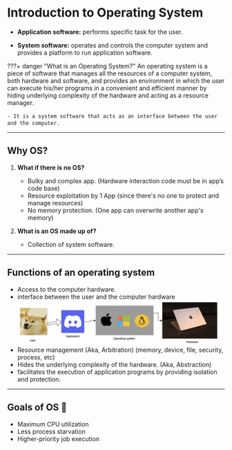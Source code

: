 # Introduction to Operating System

- **Application software:** performs specific task for the user.

- **System software:** operates and controls the computer system and provides a platform to run
application software.

???+ danger "What is an Operating System?"
    An operating system is a piece of software that manages all the resources of a computer
    system, both hardware and software, and provides an environment in which the user can
    execute his/her programs in a convenient and efficient manner by hiding underlying
    complexity of the hardware and acting as a resource manager.

    - It is a system software that acts as an interface between the user and the computer.

---

## Why OS?
1. **What if there is no OS?**
    - Bulky and complex app. (Hardware interaction code must be in app’s
    code base)
    - Resource exploitation by 1 App (since there's no one to protect and manage resources)
    - No memory protection. (One app can overwrite another app's memory)

2. **What is an OS made up of?**
    - Collection of system software.

---

## Functions of an operating system

- Access to the computer hardware.
- interface between the user and the computer hardware
![os working](../../../images/os/os-working.png)
- Resource management (Aka, Arbitration) (memory, device, file, security, process, etc)
- Hides the underlying complexity of the hardware. (Aka, Abstraction)
- facilitates the execution of application programs by providing isolation and protection.

---

## Goals of OS 🙂

- Maximum CPU utilization
- Less process starvation
- Higher-priority job execution
